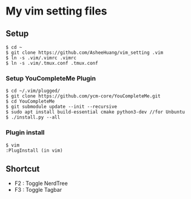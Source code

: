 # My vim setting files 

## Setup

    $ cd ~
    $ git clone https://github.com/AsheeHuang/vim_setting .vim
    $ ln -s .vim/.vimrc .vimrc
    $ ln -s .vim/.tmux.conf .tmux.conf

    
### Setup YouCompleteMe Plugin
    $ cd ~/.vim/plugged/
    $ git clone https://github.com/ycm-core/YouCompleteMe.git
    $ cd YouCompleteMe
    $ git submodule update --init --recursive
    $ sudo apt install build-essential cmake python3-dev //for Unbuntu 
    $ ./install.py --all
    
### Plugin install
    $ vim
    :PlugInstall (in vim)

## Shortcut

- F2 : Toggle NerdTree
- F3 : Toggle Tagbar
